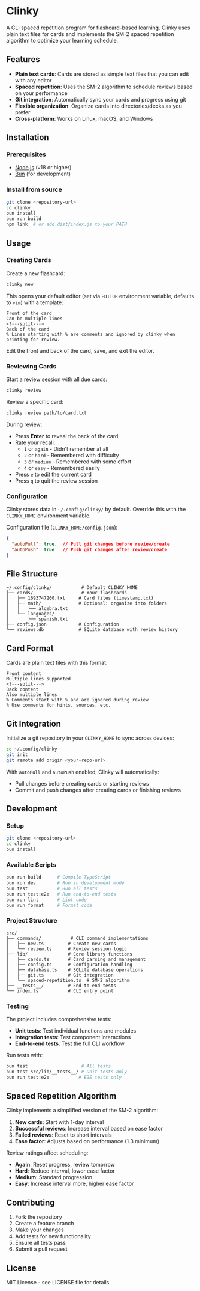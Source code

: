 # Clinky

A CLI spaced repetition program for flashcard-based learning. Clinky uses plain text files for cards and implements the SM-2 spaced repetition algorithm to optimize your learning schedule.

## Features

- **Plain text cards**: Cards are stored as simple text files that you can edit with any editor
- **Spaced repetition**: Uses the SM-2 algorithm to schedule reviews based on your performance
- **Git integration**: Automatically sync your cards and progress using git
- **Flexible organization**: Organize cards into directories/decks as you prefer
- **Cross-platform**: Works on Linux, macOS, and Windows

## Installation

### Prerequisites

- [Node.js](https://nodejs.org/) (v18 or higher)
- [Bun](https://bun.sh/) (for development)

### Install from source

```bash
git clone <repository-url>
cd clinky
bun install
bun run build
npm link  # or add dist/index.js to your PATH
```

## Usage

### Creating Cards

Create a new flashcard:

```bash
clinky new
```

This opens your default editor (set via `EDITOR` environment variable, defaults to `vim`) with a template:

```
Front of the card
Can be multiple lines
<!---split--->
Back of the card
% Lines starting with % are comments and ignored by clinky when printing for review.
```

Edit the front and back of the card, save, and exit the editor.

### Reviewing Cards

Start a review session with all due cards:

```bash
clinky review
```

Review a specific card:

```bash
clinky review path/to/card.txt
```

During review:
- Press **Enter** to reveal the back of the card
- Rate your recall:
  - `1` or `again` - Didn't remember at all
  - `2` or `hard` - Remembered with difficulty  
  - `3` or `medium` - Remembered with some effort
  - `4` or `easy` - Remembered easily
- Press `e` to edit the current card
- Press `q` to quit the review session

### Configuration

Clinky stores data in `~/.config/clinky/` by default. Override this with the `CLINKY_HOME` environment variable.

Configuration file (`CLINKY_HOME/config.json`):

```json
{
  "autoPull": true,  // Pull git changes before review/create
  "autoPush": true   // Push git changes after review/create
}
```

## File Structure

```
~/.config/clinky/           # Default CLINKY_HOME
├── cards/                  # Your flashcards
│   ├── 1693747200.txt     # Card files (timestamp.txt)
│   ├── math/              # Optional: organize into folders
│   │   └── algebra.txt
│   └── languages/
│       └── spanish.txt
├── config.json            # Configuration
└── reviews.db             # SQLite database with review history
```

## Card Format

Cards are plain text files with this format:

```
Front content
Multiple lines supported
<!---split--->
Back content
Also multiple lines
% Comments start with % and are ignored during review
% Use comments for hints, sources, etc.
```

## Git Integration

Initialize a git repository in your `CLINKY_HOME` to sync across devices:

```bash
cd ~/.config/clinky
git init
git remote add origin <your-repo-url>
```

With `autoPull` and `autoPush` enabled, Clinky will automatically:
- Pull changes before creating cards or starting reviews
- Commit and push changes after creating cards or finishing reviews

## Development

### Setup

```bash
git clone <repository-url>
cd clinky
bun install
```

### Available Scripts

```bash
bun run build      # Compile TypeScript
bun run dev        # Run in development mode
bun test           # Run all tests
bun run test:e2e   # Run end-to-end tests
bun run lint       # Lint code
bun run format     # Format code
```

### Project Structure

```
src/
├── commands/           # CLI command implementations
│   ├── new.ts         # Create new cards
│   └── review.ts      # Review session logic
├── lib/               # Core library functions
│   ├── cards.ts       # Card parsing and management
│   ├── config.ts      # Configuration handling
│   ├── database.ts    # SQLite database operations
│   ├── git.ts         # Git integration
│   └── spaced-repetition.ts  # SM-2 algorithm
├── __tests__/         # End-to-end tests
└── index.ts           # CLI entry point
```

### Testing

The project includes comprehensive tests:

- **Unit tests**: Test individual functions and modules
- **Integration tests**: Test component interactions
- **End-to-end tests**: Test the full CLI workflow

Run tests with:

```bash
bun test                    # All tests
bun test src/lib/__tests__/ # Unit tests only
bun run test:e2e           # E2E tests only
```

## Spaced Repetition Algorithm

Clinky implements a simplified version of the SM-2 algorithm:

1. **New cards**: Start with 1-day interval
2. **Successful reviews**: Increase interval based on ease factor
3. **Failed reviews**: Reset to short intervals
4. **Ease factor**: Adjusts based on performance (1.3 minimum)

Review ratings affect scheduling:
- **Again**: Reset progress, review tomorrow
- **Hard**: Reduce interval, lower ease factor
- **Medium**: Standard progression
- **Easy**: Increase interval more, higher ease factor

## Contributing

1. Fork the repository
2. Create a feature branch
3. Make your changes
4. Add tests for new functionality
5. Ensure all tests pass
6. Submit a pull request

## License

MIT License - see LICENSE file for details.
